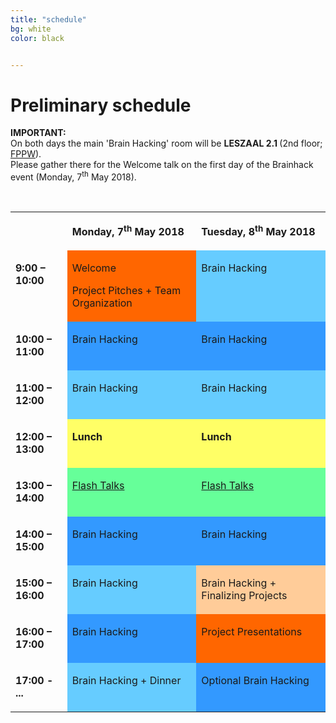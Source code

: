 ```yaml
---
title: "schedule"
bg: white
color: black


---
```



# Preliminary schedule

<a name="schedule"></a>

<strong> IMPORTANT: </strong> <br>
On both days the main 'Brain Hacking' room will be <strong> LESZAAL 2.1 </strong> (2nd floor; <a href="#fppw">FPPW</a>). <br>
Please gather there for the Welcome talk on the first day of the Brainhack event (Monday, 7<sup>th</sup> May 2018).

<p>&nbsp;</p>
<table width="100%" cellspacing="0" cellpadding="2">
<tbody>
<tr valign="top">
<td width="18%">
<p>&nbsp;</p>
</td>
<td width="41%">
<p><strong>Monday, 7<sup>th</sup> May 2018</strong></p>
</td>
<td width="42%">
<p><strong>Tuesday, 8<sup>th</sup> May 2018</strong></p>
</td>
</tr>
<tr valign="top">
<td width="18%">
<p><strong>9:00 &ndash; 10:00</strong></p>
</td>
<td style="background: #ff6600;" bgcolor="#ff6600" width="41%">
<p><span style="font-size: medium;">Welcome</span></p>
<p><span style="font-size: medium;">Project Pitches + Team Organization</span></p>
</td>
<td style="background: #66ccff;" bgcolor="#66ccff" width="42%">
<p>Brain Hacking</p>
</td>
</tr>
<tr valign="top">
<td width="18%">
<p><strong>10:00 &ndash; 11:00</strong></p>
</td>
<td style="background: #3399ff;" bgcolor="#3399ff" width="41%">
<p>Brain Hacking</p>
</td>
<td style="background: #3399ff;" bgcolor="#3399ff" width="42%">
<p>Brain Hacking</p>
</td>
</tr>
<tr valign="top">
<td width="18%">
<p><strong>11:00 &ndash; 12:00</strong></p>
</td>
<td style="background: #66ccff;" bgcolor="#66ccff" width="41%">
<p>Brain Hacking</p>
</td>
<td style="background: #66ccff;" bgcolor="#66ccff" width="42%">
<p>Brain Hacking</p>
</td>
</tr>
<tr valign="top">
<td width="18%">
<p><strong>12:00 &ndash; 13:00</strong></p>
</td>
<td style="background: #ffff66;" bgcolor="#ffff66" width="41%">
<p><strong>Lunch</strong></p>
</td>
<td style="background: #ffff66;" bgcolor="#ffff66" width="42%">
<p><strong>Lunch</strong></p>
</td>
</tr>
<tr valign="top">
<td width="18%">
<p><strong>13:00 &ndash; 14:00</strong></p>
</td>
<td style="background: #66ff99;" bgcolor="#66ff99" width="41%">
<p><a href="#flashtalks_day1">Flash Talks</a></p> 
</td>
<td style="background: #66ff99;" bgcolor="#66ff99" width="42%">
<p><a href="#flashtalks_day2">Flash Talks</a></p> 
</td>
</tr>
<tr valign="top">
<td width="18%">
<p><strong>14:00 &ndash; 15:00</strong></p>
</td>
<td style="background: #3399ff;" bgcolor="#3399ff" width="41%">
<p>Brain Hacking</p>
</td>
<td style="background: #3399ff;" bgcolor="#3399ff" width="42%">
<p>Brain Hacking</p>
</td>
</tr>
<tr valign="top">
<td width="18%">
<p><strong>15:00 &ndash; 16:00</strong></p>
</td>
<td style="background: #66ccff;" bgcolor="#66ccff" width="41%">
<p>Brain Hacking</p>
</td>
<td style="background: #ffcc99;" bgcolor="#ffcc99" width="42%">
<p>Brain Hacking + Finalizing Projects</p>
</td>
</tr>
<tr valign="top">
<td width="18%">
<p><strong>16:00 &ndash; 17:00</strong></p>
</td>
<td style="background: #3399ff;" bgcolor="#3399ff" width="41%">
<p>Brain Hacking</p>
</td>
<td style="background: #ff6600;" bgcolor="#ff6600" width="42%">
<p>Project Presentations</p>
</td>
</tr>
<tr valign="top">
<td width="18%">
<p><strong>17:00 - ...</strong></p>
</td>
<td style="background: #66ccff;" bgcolor="#66ccff" width="41%">
<p>Brain Hacking + Dinner</p>
</td>
<td style="background: #3399ff;" bgcolor="#3399ff" width="42%">
<p>Optional Brain Hacking</p>
</td>
</tr>
</tbody>
</table>
